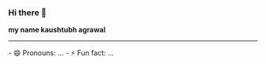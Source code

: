 ### Hi there 👋
<b>my name kaushtubh agrawal </b>
<hr/>
- 😄 Pronouns: ...
- ⚡ Fun fact: ...
<!--
**kaustubh76/kaustubh76** is a ✨ _special_ ✨ repository because its `README.md` (this file) appears on your GitHub profile.

Here are some ideas to get you started:

- 🔭 I’m currently working on ...
- 🌱 I’m currently learning ...
- 👯 I’m looking to collaborate on ...
- 🤔 I’m looking for help with ...
- 💬 Ask me about ...
- 📫 How to reach me: ...
- 😄 Pronouns: ...
- ⚡ Fun fact: ...
-->
